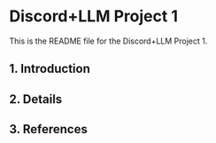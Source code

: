 # Discord+LLM Project 1
This is the README file for the Discord+LLM Project 1.

## 1. Introduction

## 2. Details

## 3. References
